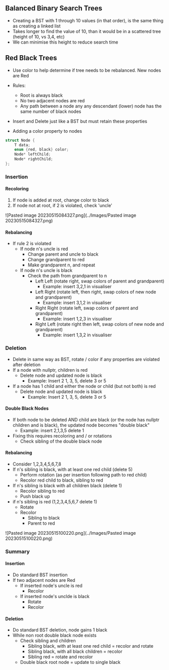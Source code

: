 ## Balanced Binary Search Trees
- Creating a BST with 1 through 10 values (in that order), is the same thing as creating a linked list
- Takes longer to find the value of 10, than it would be in a scattered tree (height of 10, vs 3,4, etc)
- We can minimise this height to reduce search time

## Red Black Trees
- Use color to help determine if tree needs to be rebalanced. New nodes are Red
- Rules:
	- Root is always black
	- No two adjacent nodes are red
	- Any path between a node any any descendant (lower) node has the same number of black nodes
- Insert and Delete just like a BST but must retain these properties

- Adding a color property to nodes

```cpp
struct Node {
	T data;
	enum {red, black} color;
	Node* leftChild;
	Node* rightChild;
};
```

### Insertion 
#### Recoloring
1. If node is added at root, change color to black
2. If node not at root, if 2 is violated, check 'uncle'

![Pasted image 20230515084327.png](../Images/Pasted image 20230515084327.png)

#### Rebalancing
- If rule 2 is violated
	- If node n's uncle is red
		- Change parent and uncle to black
		- Change grandparent to red
		- Make grandparent n, and repeat
	- If node n's uncle is black
		- Check the path from grandparent to n
			- Left Left (rotate right, swap colors of parent and grandparent)
				- Example: insert 3,2,1 in visualiser
			- Left Right (rotate left, then right, swap colors of  new node and grandparent)
				- Example: insert 3,1,2 in visualiser
			- Right Right (rotate left, swap colors of parent and grandparent)
				- Example: insert 1,2,3 in visualiser
			- Right Left (rotate right then left, swap colors of new node and grandparent)
				- Example: insert 1,3,2 in visualiser

### Deletion
- Delete in same way as BST, rotate / color if any properties are violated after deletion
- If a node with nullptr, children is red
	- Delete node and updated node is black
		- Example: Insert 2 1, 3, 5, delete 3 or 5
- If a node has 1 child and either the node or child (but not both) is red
	- Delete node and updated node is black
		- Example: Insert 2 1, 3, 5, delete 3 or 5

#### Double Black Nodes
- If both node to be deleted AND child are black (or the node has nullptr children and is black), the updated node becomes "double black"
	- Example: insert 2,1,3,5 delete 1
- Fixing this requires recoloring and / or rotations
	- Check sibling of the double black node

#### Rebalancing
- Consider 1,2,3,4,5,6,7,8
- If n's sibling is black, with at least one red child (delete 5)
	- Perform rotation (as per insertion following path to red child)
	- Recolor red child to black, sibling to red
- If n's sibling is black with all children black (delete 1)
	- Recolor sibling to red
	- Push black up
- if n's sibling is red (1,2,3,4,5,6,7 delete 1)
	- Rotate
	- Recolor
		- Sibling to black
		- Parent to red

![Pasted image 20230515100220.png](../Images/Pasted image 20230515100220.png)


### Summary 
#### Insertion
- Do standard BST insertion
- If two adjacent nodes are Red
	- If inserted node's uncle is red
		- Recolor
	- If inserted node's unclde is black
		- Rotate
		- Recolor

#### Deletion
- Do standard BST deletion, node gains 1 black
- While non root double black node exists
	- Check sibling and children
		- Sibling black, with at least one red child = recolor and rotate
		- Sibling black, with all black children = recolor
		- Sibling red = rotate and recolor
	- Double black root node = update to single black